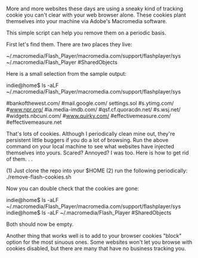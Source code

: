 More and more websites these days are using a sneaky kind of tracking cookie you can't clear with your web browser alone.  These cookies plant themselves into your machine via Adobe's Macromedia software.  

This simple script can help you remove them on a periodic basis.  

First let's find them.  There are two places they live:  

 ~/.macromedia/Flash_Player/macromedia.com/support/flashplayer/sys
 ~/.macromedia/Flash_Player #SharedObjects

Here is a small selection from the sample output:

indie@home$ ls -aLF ~/.macromedia/Flash_Player/macromedia.com/support/flashplayer/sys

  #bankofthewest.com/  #mail.google.com/      settings.sol  #s.ytimg.com/         #www.npr.org/  #ia.media-imdb.com/  #qsf.cf.quoracdn.net/  #s.wsj.net/   #widgets.nbcuni.com/  #www.quirky.com/  #effectivemeasure.com/ #effectivemeasure.net

That's lots of cookies.   Although I periodically clean mine out, they're persistent little buggers if you do a lot of browsing.  Run the above command on your local machine to see what websites have injected themselves into yours.  Scared?  Annoyed?  I was too.  Here is how to get rid of them. . .

(1) Just clone the repo into your $HOME 
(2) run the following periodically:  ./remove-flash-cookies.sh

Now you can double check that the cookies are gone:

indie@home$  ls -aLF  ~/.macromedia/Flash_Player/macromedia.com/support/flashplayer/sys
indie@home$  ls -aLF  ~/.macromedia/Flash_Player #SharedObjects

Both should now be empty. 

Another thing that works well is to add to your browser cookies "block" option for the most sinuous ones.  Some websites won't let you browse with cookies disabled, but there are many that have no business tracking you.  